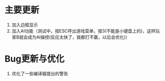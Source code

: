 # 主要更新
1. 加入边框显示<br>
2. 加入AI功能（测试中，按ESC呼出游戏菜单，按3(不能是小键盘上的)，这样玩家B就会成为AI操控(反应太快了，我都打不赢，以后会优化)）<br>

# Bug更新与优化
1. 优化了一些编译器提出的警告